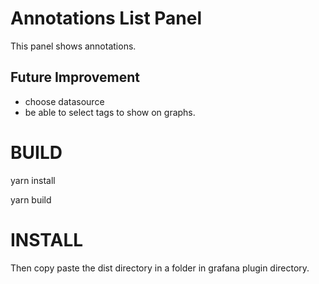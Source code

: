 # Annotations List Panel

This panel shows annotations.

## Future Improvement

* choose datasource
* be able to select tags to show on graphs.

# BUILD

yarn install

yarn build

# INSTALL

Then copy paste the dist directory in a folder in grafana plugin directory.



